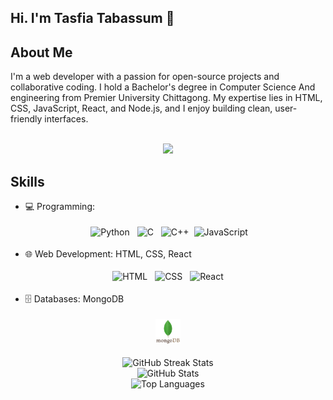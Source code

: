 ## Hi. I'm Tasfia Tabassum 👋


## About Me
I'm a web developer with a passion for open-source projects and collaborative coding. I hold a Bachelor's degree in Computer Science And engineering from Premier University Chittagong. My expertise lies in HTML, CSS, JavaScript, React, and Node.js, and I enjoy building clean, user-friendly interfaces.


<div align="center">
  <br>
  <a href="https://www.dailyrandomphoto.com/p/2024/2024-07-01/"><img src="https://encrypted-tbn0.gstatic.com/images?q=tbn:ANd9GcTtBECULi-uLsNYoob1qmjUdoLR7JvKBqcPKQ&s" width="400px"></a>
  <br>
</div>


## Skills
- 💻 Programming:
<p align="center">
	<img title="Python" alt="Python" src="https://raw.githubusercontent.com/Thomas-George-T/Thomas-George-T/master/assets/python.svg" width="40" height="40" style="vertical-align:down; margin:4px"/>
	<img title="C" alt="C" src="https://upload.wikimedia.org/wikipedia/commons/thumb/1/18/C_Programming_Language.svg/926px-C_Programming_Language.svg.png" width="40" height="40" style="vertical-align:down; margin:4px"/>
	<img title="C++" alt="C++" src="https://upload.wikimedia.org/wikipedia/commons/thumb/1/18/ISO_C%2B%2B_Logo.svg/1200px-ISO_C%2B%2B_Logo.svg.png" width="40" height="40" style="vertical-align:down; margin:4px"/>
	<img title="JavaScript" alt="JavaScript" src="https://encrypted-tbn0.gstatic.com/images?q=tbn:ANd9GcTREdzIm059l3VBs7UhzK7yTl96mzyeQxwPkQ&s" width="40" style="vertical-align:down;"/>
</p>
 
- 🌐 Web Development: HTML, CSS, React
<p align="center">
	<img title="HTML" alt="HTML" src="https://upload.wikimedia.org/wikipedia/commons/6/61/HTML5_logo_and_wordmark.svg" width="40" height="40" style="vertical-align:down; margin:4px"/>
	<img title="CSS" alt="CSS" src="https://upload.wikimedia.org/wikipedia/commons/d/d5/CSS3_logo_and_wordmark.svg" width="40" height="40" style="vertical-align:down; margin:4px"/>
	<img title="React" alt="React" src="https://upload.wikimedia.org/wikipedia/commons/a/a7/React-icon.svg" width="40" height="40" style="vertical-align:down; margin:4px"/>
</p>

- 🗄️ Databases: MongoDB
<p align="center">
	<img title="MongoDB" alt="MongoDB" src="https://raw.githubusercontent.com/devicons/devicon/master/icons/mongodb/mongodb-original-wordmark.svg" width="40" height="40" style="vertical-align:down; margin:4px"/>
</p>




<div align="center">
  <img src="https://github-readme-streak-stats.herokuapp.com/?user=tasfia236&theme=dark" alt="GitHub Streak Stats">
</div>

<div align="center">
  <img src="https://github-readme-stats.vercel.app/api?username=tasfia236&show_icons=true&theme=dark" alt="GitHub Stats">
</div>

<div align="center">
  <img src="https://github-readme-stats.vercel.app/api/top-langs/?username=tasfia236&layout=compact&theme=radical" alt="Top Languages">
</div>
